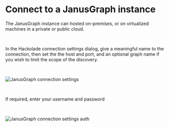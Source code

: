 # Connect to a JanusGraph instance

The JanusGraph instance can hosted on-premises, or on virtualized machines in a private or public cloud. &nbsp;

&nbsp;

In the Hackolade connection settings dialog, give a meaningful name to the connection, then set the the host and port, and an optional graph name if you wish to limit the scope of the discovery.

&nbsp;

![JanusGraph connection settings](<lib/JanusGraph connection settings.png>)

&nbsp;

If required, enter your username and password

&nbsp;

![JanusGraph connection settings auth](<lib/JanusGraph connection settings auth.png>)

&nbsp;

